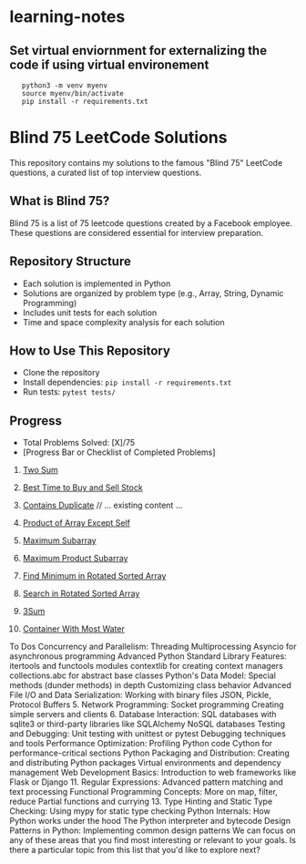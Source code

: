 # learning-notes

## Set virtual enviornment for externalizing the code if using virtual environement
```
   python3 -m venv myenv
   source myenv/bin/activate
   pip install -r requirements.txt
```
   # Blind 75 LeetCode Solutions

   This repository contains my solutions to the famous "Blind 75" LeetCode questions, a curated list of top interview questions.

   ## What is Blind 75?
   Blind 75 is a list of 75 leetcode questions created by a Facebook employee. These questions are considered essential for interview preparation.

   ## Repository Structure
   - Each solution is implemented in Python
   - Solutions are organized by problem type (e.g., Array, String, Dynamic Programming)
   - Includes unit tests for each solution
   - Time and space complexity analysis for each solution

   ## How to Use This Repository
   - Clone the repository
   - Install dependencies: `pip install -r requirements.txt`
   - Run tests: `pytest tests/`

   ## Progress
   - Total Problems Solved: [X]/75
   - [Progress Bar or Checklist of Completed Problems]

1. [Two Sum](blind_75/two_sum.py)
2. [Best Time to Buy and Sell Stock](blind_75/best_time_to_buy_and_sell_stock.py)
3. [Contains Duplicate](blind_75/contains_duplicate.py)
// ... existing content ...

4. [Product of Array Except Self](blind_75/product_of_array_except_self.py)
5. [Maximum Subarray](blind_75/maximum_subarray.py)
6. [Maximum Product Subarray](blind_75/maximum_product_subarray.py)
7. [Find Minimum in Rotated Sorted Array](blind_75/find_minimum_in_rotated_sorted_array.py)
8. [Search in Rotated Sorted Array](blind_75/search_in_rotated_sorted_array.py)
9. [3Sum](blind_75/3sum.py)
10. [Container With Most Water](blind_75/container_with_most_water.py)


To Dos
Concurrency and Parallelism:
Threading
Multiprocessing
Asyncio for asynchronous programming
Advanced Python Standard Library Features:
itertools and functools modules
contextlib for creating context managers
collections.abc for abstract base classes
Python's Data Model:
Special methods (dunder methods) in depth
Customizing class behavior
Advanced File I/O and Data Serialization:
Working with binary files
JSON, Pickle, Protocol Buffers
5. Network Programming:
Socket programming
Creating simple servers and clients
6. Database Interaction:
SQL databases with sqlite3 or third-party libraries like SQLAlchemy
NoSQL databases
Testing and Debugging:
Unit testing with unittest or pytest
Debugging techniques and tools
Performance Optimization:
Profiling Python code
Cython for performance-critical sections
Python Packaging and Distribution:
Creating and distributing Python packages
Virtual environments and dependency management
Web Development Basics:
Introduction to web frameworks like Flask or Django
11. Regular Expressions:
Advanced pattern matching and text processing
Functional Programming Concepts:
More on map, filter, reduce
Partial functions and currying
13. Type Hinting and Static Type Checking:
Using mypy for static type checking
Python Internals:
How Python works under the hood
The Python interpreter and bytecode
Design Patterns in Python:
Implementing common design patterns
We can focus on any of these areas that you find most interesting or relevant to your goals. Is there a particular topic from this list that you'd like to explore next?
